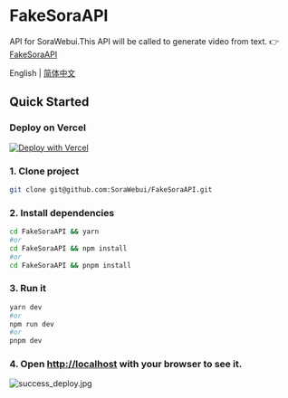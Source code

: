 # FakeSoraAPI
API for SoraWebui.This API will be called to generate video from text.
👉 [FakeSoraAPI](https://fake-sora-api.sorawebui.com)

<div align="left">

English | [简体中文](https://github.com/SoraWebui/FakeSoraAPI/blob/main/README.zh-CN.md)

</div>

## Quick Started

### Deploy on Vercel
[![Deploy with Vercel](https://vercel.com/button)](https://vercel.com/new/clone?repository-url=https%3A%2F%2Fgithub.com%2FSoraWebui%2FFakeSoraAPI&project-name=FakeSoraAPI&repository-name=FakeSoraAPI&external-id=https%3A%2F%2Fgithub.com%2FSoraWebui%2FFakeSoraAPI%2Ftree%2Fmain)


### 1. Clone project

```bash
git clone git@github.com:SoraWebui/FakeSoraAPI.git
```

### 2. Install dependencies

```bash
cd FakeSoraAPI && yarn
#or
cd FakeSoraAPI && npm install
#or
cd FakeSoraAPI && pnpm install
```

### 3. Run it

```bash
yarn dev
#or
npm run dev
#or
pnpm dev
```

### 4. Open [http://localhost](http://localhost) with your browser to see it.
![success_deploy.jpg](https://fake-sora-api.sorawebui.com/success_deploy.jpg)
